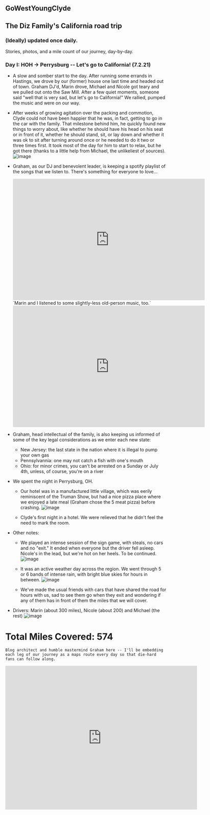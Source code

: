 ## GoWestYoungClyde

## The Diz Family's California road trip
### (Ideally) updated once daily.
Stories, photos, and a mile count of our journey, day-by-day.

### Day I: HOH -> Perrysburg -- Let's go to California! (7.2.21)

- A slow and somber start to the day.  After running some errands in Hastings, we drove by our (former) house one last time and headed out of town.  Graham DJ'd, Marin drove, Michael and Nicole got teary and we pulled out onto the Saw Mill.  After a few quiet moments, someone said "well that is very sad, but let's go to California!"  We rallied, pumped the music and were on our way.
- After weeks of growing agitation over the packing and commotion, Clyde could not have been happier that he was, in fact, getting to go in the car with the family.  That milestone behind him, he quickly found new things to worry about, like whether he should have his head on his seat or in front of it, whether he should stand, sit, or lay down and whether it was ok to sit after turning around once or he needed to do it two or three times first.  It took most of the day for him to start to relax, but he got there (thanks to a little help from Michael, the unlikeliest of sources).
  ![image](https://user-images.githubusercontent.com/70125813/124357828-862fa900-dbeb-11eb-9584-aa0d7aacfad9.jpeg)

- Graham, as our DJ and benevolent leader, is keeping a spotify playlist of the songs that we listen to. There's something for everyone to love...
  <iframe src="https://open.spotify.com/embed/playlist/1ZHCIsZQoCSuxnJTpvHY1e" width="600" height="380" frameborder="0" allowtransparency="true" allow="encrypted-media"></iframe>
  `Marin and I listened to some slightly-less old-person music, too.`
  <iframe src="https://open.spotify.com/embed/playlist/0YTZ9Zxtx9724ibFMiQqGM" width="600" height="380" frameborder="0" allowtransparency="true" allow="encrypted-media"></iframe>

- Graham, head intellectual of the family, is also keeping us informed of some of the key legal considerations as we enter each new state:
  - New Jersey: the last state in the nation where it is illegal to pump your own gas
  - Pennsylvannia: one may not catch a fish with one's mouth
  - Ohio: for minor crimes, you can't be arrested on a Sunday or July 4th, unless, of course, you're on a river
- We spent the night in Perrysburg, OH.  
  - Our hotel was in a manufactured little village, which was eerily reminiscent of the Truman Show, but had a nice pizza place where we enjoyed a late meal (Graham chose the 5 meat pizza) before crashing.
![image](https://user-images.githubusercontent.com/70125813/124357854-a2cbe100-dbeb-11eb-8b29-5ae783189cf8.jpeg)

  - Clyde's first night in a hotel.  We were relieved that he didn't feel the need to mark the room.  
- Other notes:
  - We played an intense session of the sign game, with steals, no cars and no "exit."  It ended when everyone but the driver fell asleep.  Nicole's in the lead, but we're hot on her heels. To be continued.
![image](https://user-images.githubusercontent.com/70125813/124357808-6a2c0780-dbeb-11eb-98d8-b71ba0066d86.jpeg)

  - It was an active weather day across the region.  We went through 5 or 6 bands of intense rain, with bright blue skies for hours in between.
![image](https://user-images.githubusercontent.com/70125813/124358145-f25edc80-dbec-11eb-8291-d5a4143da0b5.jpeg)

  - We've made the usual friends with cars that have shared the road for hours with us, sad to see them go when they exit and wondering if any of them has in front of them the miles that we will cover.
- Drivers: Marin (about 300 miles), Nicole (about 200) and Michael (the rest)
  ![image](https://user-images.githubusercontent.com/70125813/124357730-102b4200-dbeb-11eb-9402-0571c153ee69.jpeg)

# Total Miles Covered: 574
  
`Blog architect and humble mastermind Graham here -- I'll be embedding each leg of our journey as a maps route every day so that die-hard fans can follow along.`
<iframe src="https://www.google.com/maps/embed?pb=!1m28!1m12!1m3!1d6196249.294070953!2d-83.23621778658722!3d40.68471246315143!2m3!1f0!2f0!3f0!3m2!1i1024!2i768!4f13.1!4m13!3e6!4m5!1s0x89c2ecec4bb07699%3A0x244c514ca04bedfa!2s135%20Rosedale%20Avenue%2C%20Hastings-on-Hudson%2C%20NY!3m2!1d40.9921977!2d-73.8739154!4m5!1s0x883c74e140f2e955%3A0xd5022ce50222ff51!2sPerrysburg%2C%20OH%2043551!3m2!1d41.556996!2d-83.627157!5e0!3m2!1sen!2sus!4v1625321127575!5m2!1sen!2sus" width="600" height="450" style="border:0;" allowfullscreen="" loading="lazy"></iframe>
